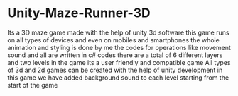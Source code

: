 # Unity-Maze-Runner-3D
Its a 3D maze game made with the help of unity 3d software this game runs on all types of devices and even on mobiles and smartphones
the whole animation and styling is done by me the codes for operations like movement sound and all are written in c# codes
there are a total of 6 different layers and two levels in the game its a user friendly and compatible game
All types of 3d and 2d games can be created with the help of unity development 
in  this game we have added background sound to each level starting from  the start of  the game
